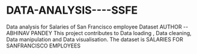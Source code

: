 # DATA-ANALYSIS----SSFE
Data analysis for Salaries of San Francisco employee Dataset
AUTHOR -- ABHINAV PANDEY
This project contributes to Data loading , Data cleaning, Data manipulation and Data visualisation.
The dataset is SALARIES FOR SANFRANCISCO EMPLOYEES
